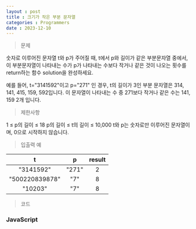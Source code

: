 ```yaml
---
layout : post
title : 크기가 작은 부분 문자열
categories : Programmers
date : 2023-12-10
---
```

> 문제<br>

숫자로 이루어진 문자열 t와 p가 주어질 때, t에서 p와 길이가 같은 부분문자열 중에서, 이 부분문자열이 나타내는 수가 p가 나타내는 수보다 작거나 같은 것이 나오는 횟수를 return하는 함수 solution을 완성하세요.

예를 들어, t="3141592"이고 p="271" 인 경우, t의 길이가 3인 부분 문자열은 314, 141, 415, 159, 592입니다. 이 문자열이 나타내는 수 중 271보다 작거나 같은 수는 141, 159 2개 입니다.

> 제한사항<br>

1 ≤ p의 길이 ≤ 18
p의 길이 ≤ t의 길이 ≤ 10,000
t와 p는 숫자로만 이루어진 문자열이며, 0으로 시작하지 않습니다.

> 입출력 예<br>

|t|p|result|
|:--:|:--:|:--:|
|"3141592"|"271"|2|
|"500220839878"|"7"|8|
|"10203"|"7"|8|

> 코드

### JavaScript

<script src="https://gist.github.com/kwontaehoon/77405e2d0c25b9bbaaa5450ca301ec38.js"></script>